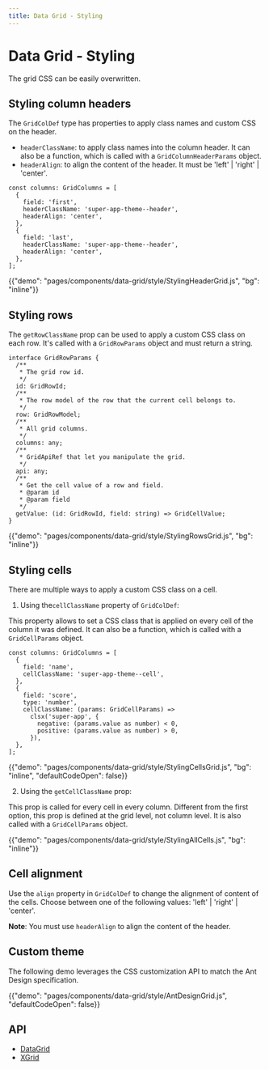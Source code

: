 ```yaml
---
title: Data Grid - Styling
---
```


# Data Grid - Styling

<p class="description">The grid CSS can be easily overwritten.</p>

## Styling column headers

The `GridColDef` type has properties to apply class names and custom CSS on the header.

- `headerClassName`: to apply class names into the column header. It can also be a function, which is called with a `GridColumnHeaderParams` object.
- `headerAlign`: to align the content of the header. It must be 'left' | 'right' | 'center'.

```tsx
const columns: GridColumns = [
  {
    field: 'first',
    headerClassName: 'super-app-theme--header',
    headerAlign: 'center',
  },
  {
    field: 'last',
    headerClassName: 'super-app-theme--header',
    headerAlign: 'center',
  },
];
```

{{"demo": "pages/components/data-grid/style/StylingHeaderGrid.js", "bg": "inline"}}

## Styling rows

The `getRowClassName` prop can be used to apply a custom CSS class on each row. It's called with a `GridRowParams` object and must return a string.

```tsx
interface GridRowParams {
  /**
   * The grid row id.
   */
  id: GridRowId;
  /**
   * The row model of the row that the current cell belongs to.
   */
  row: GridRowModel;
  /**
   * All grid columns.
   */
  columns: any;
  /**
   * GridApiRef that let you manipulate the grid.
   */
  api: any;
  /**
   * Get the cell value of a row and field.
   * @param id
   * @param field
   */
  getValue: (id: GridRowId, field: string) => GridCellValue;
}
```

{{"demo": "pages/components/data-grid/style/StylingRowsGrid.js", "bg": "inline"}}

## Styling cells

There are multiple ways to apply a custom CSS class on a cell.

1. Using the`cellClassName` property of `GridColDef`:

This property allows to set a CSS class that is applied on every cell of the column it was defined.
It can also be a function, which is called with a `GridCellParams` object.

```tsx
const columns: GridColumns = [
  {
    field: 'name',
    cellClassName: 'super-app-theme--cell',
  },
  {
    field: 'score',
    type: 'number',
    cellClassName: (params: GridCellParams) =>
      clsx('super-app', {
        negative: (params.value as number) < 0,
        positive: (params.value as number) > 0,
      }),
  },
];
```

{{"demo": "pages/components/data-grid/style/StylingCellsGrid.js", "bg": "inline", "defaultCodeOpen": false}}

2. Using the `getCellClassName` prop:

This prop is called for every cell in every column.
Different from the first option, this prop is defined at the grid level, not column level.
It is also called with a `GridCellParams` object.

{{"demo": "pages/components/data-grid/style/StylingAllCells.js", "bg": "inline"}}

## Cell alignment

Use the `align` property in `GridColDef` to change the alignment of content of the cells.
Choose between one of the following values: 'left' | 'right' | 'center'.

**Note**: You must use `headerAlign` to align the content of the header.

## Custom theme

The following demo leverages the CSS customization API to match the Ant Design specification.

{{"demo": "pages/components/data-grid/style/AntDesignGrid.js", "defaultCodeOpen": false}}

## API

- [DataGrid](/api/data-grid/data-grid)
- [XGrid](/api/data-grid/x-grid)
